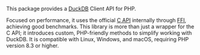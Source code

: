 

This package provides a [DuckDB](https://github.com/duckdb/duckdb) Client API for PHP.

Focused on performance, it uses the official [C API](https://duckdb.org/docs/api/c/overview.html) internally through [FFI](https://www.php.net/manual/en/book.ffi.php), achieving good benchmarks.
This library is more than just a wrapper for the C API; it introduces custom, PHP-friendly methods to simplify working with DuckDB. It is compatible with Linux, Windows, and macOS, requiring PHP version 8.3 or higher.
